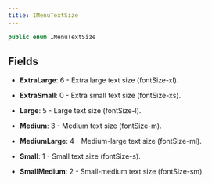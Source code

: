 ```yaml
---
title: IMenuTextSize
---
```


```csharp
public enum IMenuTextSize
```

## Fields

- **ExtraLarge**: 6 - Extra large text size (fontSize-xl).


- **ExtraSmall**: 0 - Extra small text size (fontSize-xs).


- **Large**: 5 - Large text size (fontSize-l).


- **Medium**: 3 - Medium text size (fontSize-m).


- **MediumLarge**: 4 - Medium-large text size (fontSize-ml).


- **Small**: 1 - Small text size (fontSize-s).


- **SmallMedium**: 2 - Small-medium text size (fontSize-sm).



